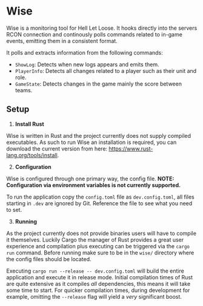 # Wise

Wise is a monitoring tool for Hell Let Loose. 
It hooks directly into the servers RCON connection and continously polls commands related to in-game events,
emitting them in a consistent format.

It polls and extracts information from the following commands:

 - `ShowLog`: Detects when new logs appears and emits them. 
 - `PlayerInfo`: Detects all changes related to a player such as their unit and role.
 - `GameState`: Detects changes in the game mainly the score between teams.

## Setup

1. **Install Rust**

Wise is written in Rust and the project currently does not supply compiled executables. 
As such to run Wise an installation is required, you can download the current version from here: https://www.rust-lang.org/tools/install.

2. **Configuration**

Wise is configured through one primary way, the config file. 
**NOTE: Configuration via environment variables is not currently supported.**

To run the application copy the `config.toml` file as `dev.config.toml`, all files starting in `.dev` are ignored by Git.
Reference the file to see what you need to set.

3. **Running**

As the project currently does not provide binaries users will have to compile it themselves. 
Luckily Cargo the manager of Rust provides a great user experience and compilation plus executing can be triggered via the `cargo run` command. 
Before running make sure to be in the `wise/` directory where the config files should be located. 

Executing `cargo run --release -- dev.config.toml` will build the entire application and execute it in release mode.
Initial compilation times of Rust are quite extensive as it compiles *all* dependencies, this means it will take some time to start.
For quicker compilation times, during development for example, omitting the `--release` flag will yield a *very* significant boost.
